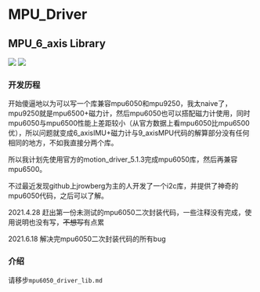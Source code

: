 # MPU_Driver

## MPU_6_axis Library

![](https://img.shields.io/badge/version-V1.0-blue.svg)
![](https://img.shields.io/badge/state-pass%20test-green)

### 开发历程

开始傻逼地以为可以写一个库兼容mpu6050和mpu9250，我太naive了，mpu9250就是mpu6500+磁力计，然后mpu6050也可以搭配磁力计使用，同时mpu6050与mpu6500性能上差距较小（从官方数据上看mpu6050比mpu6500优），所以问题就变成6_axisIMU+磁力计与9_axisMPU代码的解算部分没有任何相同的地方，不如我直接分两个库。

所以我计划先使用官方的motion_driver_5.1.3完成mpu6050库，然后再兼容mpu6500。

不过最近发现github上jrowberg为主的人开发了一个i2c库，并提供了神奇的mpu6050代码，之后可以了解。

2021.4.28 赶出第一份未测试的mpu6050二次封装代码，一些注释没有完成，使用说明也没有写，~~不想写~~有点累

2021.6.18 解决完mpu6050二次封装代码的所有bug

### 介绍

请移步`mpu6050_driver_lib.md`